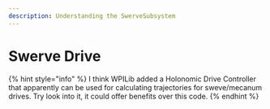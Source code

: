 ```yaml
---
description: Understanding the SwerveSubsystem
---
```


# Swerve Drive

{% hint style="info" %}
I think WPILib added a Holonomic Drive Controller that apparently can be used for calculating trajectories for sweve/mecanum drives. Try look into it, it could offer benefits over this code.
{% endhint %}


